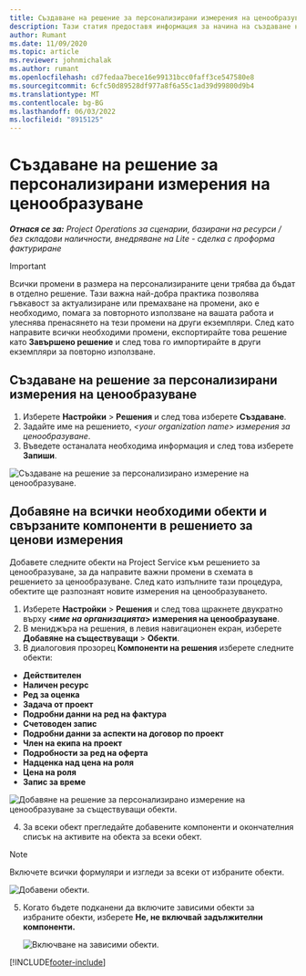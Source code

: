 ```yaml
---
title: Създаване на решение за персонализирани измерения на ценообразуване
description: Тази статия предоставя информация за начина на създаване на решения за персонализирани ценови измерения.
author: Rumant
ms.date: 11/09/2020
ms.topic: article
ms.reviewer: johnmichalak
ms.author: rumant
ms.openlocfilehash: cd7fedaa7bece16e99131bcc0faff3ce547580e8
ms.sourcegitcommit: 6cfc50d89528df977a8f6a55c1ad39d99800d9b4
ms.translationtype: MT
ms.contentlocale: bg-BG
ms.lasthandoff: 06/03/2022
ms.locfileid: "8915125"
---
```

# <a name="create-a-solution-for-custom-pricing-dimensions"></a>Създаване на решение за персонализирани измерения на ценообразуване

 _**Отнася се за:** Project Operations за сценарии, базирани на ресурси / без складови наличности, внедряване на Lite - сделка с проформа фактуриране_ 

>[!IMPORTANT]
>Всички промени в размера на персонализираните цени трябва да бъдат в отделно решение. Тази важна най-добра практика позволява гъвкавост за актуализиране или премахване на промени, ако е необходимо, помага за повторното използване на вашата работа и улеснява пренасянето на тези промени на други екземпляри. След като направите всички необходими промени, експортирайте това решение като **Завършено решение** и след това го импортирайте в други екземпляри за повторно използване.

## <a name="create-a-solution-for-custom-pricing-dimensions"></a>Създаване на решение за персонализирани измерения на ценообразуване

1.  Изберете **Настройки** > **Решения** и след това изберете **Създаване**.
2.  Задайте име на решението, *\<your organization name\> измерения за ценообразуване*.
3. Въведете останалата необходима информация и след това изберете **Запиши**.

  ![Създаване на решение за персонализирано измерение на ценообразуване.](./media/Creation-of-custom-pricing-dimension-solution.png)
 
## <a name="add-all-required-entities-and-related-components-to-the-pricing-dimension-solution"></a>Добавяне на всички необходими обекти и свързаните компоненти в решението за ценови измерения

Добавете следните обекти на Project Service към решението за ценообразуване, за да направите важни промени в схемата в решението за ценообразуване. След като изпълните тази процедура, обектите ще разпознаят новите измерения на ценообразуването.

1.  Изберете **Настройки** > **Решения** и след това щракнете двукратно върху **<*име на организацията*> измерения на ценообразуване**.
2.  В мениджъра на решения, в левия навигационен екран, изберете **Добавяне на съществуващи**  >  **Обекти**.
3.  В диалоговия прозорец **Компоненти на решения** изберете следните обекти:
 
   - **Действителен**
   - **Наличен ресурс**
   - **Ред за оценка**
   - **Задача от проект**
   - **Подробни данни на ред на фактура**
   - **Счетоводен запис**
   - **Подробни данни за аспекти на договор по проект**
   - **Член на екипа на проект**
   - **Подробности за ред на оферта**
   - **Надценка над цена на роля**
   - **Цена на роля**
   - **Запис за време**
 
   ![Добавяне на решение за персонализирано измерение на ценообразуване за съществуващи обекти.](./media/Existing-entities-to-PD-solution.png)
 
 4. За всеки обект прегледайте добавените компоненти и окончателния списък на активите на обекта за всеки обект. 

   >[!NOTE]
   > Включете всички формуляри и изгледи за всеки от избраните обекти.

  ![Добавени обекти.](./media/solution-component-selection.png)


5.  Когато бъдете подканени да включите зависими обекти за избраните обекти, изберете **Не, не включвай задължителни компоненти.**

    ![Включване на зависими обекти.](./media/Do-not-include-required.png)


[!INCLUDE[footer-include](../includes/footer-banner.md)]